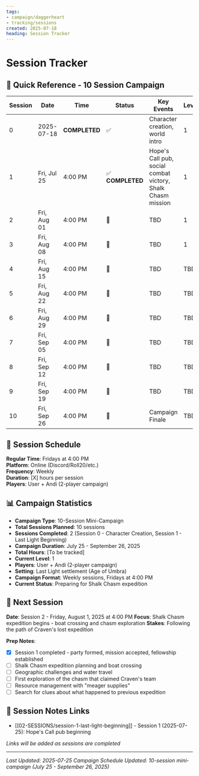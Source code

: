 ```yaml
---
tags:
- campaign/daggerheart
- tracking/sessions
created: 2025-07-18
heading: Session Tracker
---
```


# Session Tracker

## 📅 Quick Reference - 10 Session Campaign

| Session | Date | Time | Status | Key Events | Level |
|---------|------|------|--------|------------|-------|
| 0 | 2025-07-18 | **COMPLETED** | ✅ | Character creation, world intro | 1 |
| 1 | Fri, Jul 25 | 4:00 PM | ✅ **COMPLETED** | Hope's Call pub, social combat victory, Shalk Chasm mission | 1 |
| 2 | Fri, Aug 01 | 4:00 PM | 📅 | TBD | 1 |
| 3 | Fri, Aug 08 | 4:00 PM | 📅 | TBD | 1 |
| 4 | Fri, Aug 15 | 4:00 PM | 📅 | TBD | TBD |
| 5 | Fri, Aug 22 | 4:00 PM | 📅 | TBD | TBD |
| 6 | Fri, Aug 29 | 4:00 PM | 📅 | TBD | TBD |
| 7 | Fri, Sep 05 | 4:00 PM | 📅 | TBD | TBD |
| 8 | Fri, Sep 12 | 4:00 PM | 📅 | TBD | TBD |
| 9 | Fri, Sep 19 | 4:00 PM | 📅 | TBD | TBD |
| 10 | Fri, Sep 26 | 4:00 PM | 📅 | Campaign Finale | TBD |
## 🎲 Session Schedule
**Regular Time**: Fridays at 4:00 PM  
**Platform**: Online (Discord/Roll20/etc.)  
**Frequency**: Weekly  
**Duration**: [X] hours per session  
**Players**: User + Andi (2-player campaign)  

## 📊 Campaign Statistics
- **Campaign Type**: 10-Session Mini-Campaign
- **Total Sessions Planned**: 10 sessions
- **Sessions Completed**: 2 (Session 0 - Character Creation, Session 1 - Last Light Beginning)
- **Campaign Duration**: July 25 - September 26, 2025
- **Total Hours**: [To be tracked]
- **Current Level**: 1
- **Players**: User + Andi (2-player campaign)
- **Setting**: Last Light settlement (Age of Umbra)
- **Campaign Format**: Weekly sessions, Fridays at 4:00 PM
- **Current Status**: Preparing for Shalk Chasm expedition
## 🎯 Next Session
**Date**: Session 2 - Friday, August 1, 2025 at 4:00 PM
**Focus**: Shalk Chasm expedition begins - boat crossing and chasm exploration
**Stakes**: Following the path of Craven's lost expedition

**Prep Notes**:
- [x] Session 1 completed - party formed, mission accepted, fellowship established
- [ ] Shalk Chasm expedition planning and boat crossing
- [ ] Geographic challenges and water travel
- [ ] First exploration of the chasm that claimed Craven's team
- [ ] Resource management with "meager supplies"
- [ ] Search for clues about what happened to previous expedition

## 📝 Session Notes Links
- [[02-SESSIONS/session-1-last-light-beginning]] - Session 1 (2025-07-25): Hope's Call pub beginning

*Links will be added as sessions are completed*

---
*Last Updated: 2025-07-25*
*Campaign Schedule Updated: 10-session mini-campaign (July 25 - September 26, 2025)*